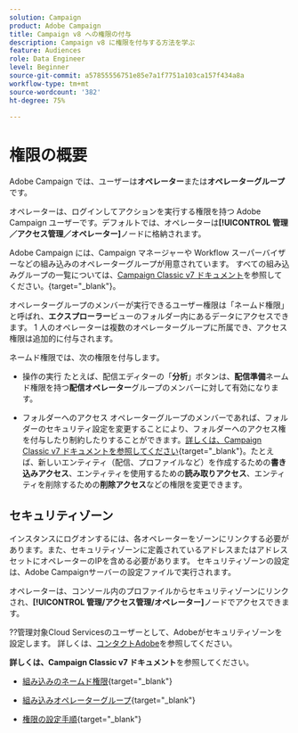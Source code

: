 ```yaml
---
solution: Campaign
product: Adobe Campaign
title: Campaign v8 への権限の付与
description: Campaign v8 に権限を付与する方法を学ぶ
feature: Audiences
role: Data Engineer
level: Beginner
source-git-commit: a57855556751e85e7a1f7751a103ca157f434a8a
workflow-type: tm+mt
source-wordcount: '382'
ht-degree: 75%

---
```


# 権限の概要

Adobe Campaign では、ユーザーは&#x200B;**オペレーター**&#x200B;または&#x200B;**オペレーターグループ**&#x200B;です。

オペレーターは、ログインしてアクションを実行する権限を持つ Adobe Campaign ユーザーです。デフォルトでは、オペレーターは&#x200B;**[!UICONTROL 管理／アクセス管理／オペレーター]**&#x200B;ノードに格納されます。

Adobe Campaign には、Campaign マネージャーや Workflow スーパーバイザーなどの組み込みのオペレーターグループが用意されています。 すべての組み込みグループの一覧については、[Campaign Classic v7 ドキュメント](https://experienceleague.adobe.com/docs/campaign-classic/using/getting-started/permissions/access-management-groups.html?lang=ja#default-groups)を参照してください。{target=&quot;_blank&quot;}。

オペレーターグループのメンバーが実行できるユーザー権限は「ネームド権限」と呼ばれ、**エクスプローラー**&#x200B;ビューのフォルダー内にあるデータにアクセスできます。 1 人のオペレーターは複数のオペレーターグループに所属でき、アクセス権限は追加的に付与されます。

ネームド権限では、次の権限を付与します。

* 操作の実行
たとえば、配信エディターの「**分析**」ボタンは、**配信準備**&#x200B;ネームド権限を持つ&#x200B;**配信オペレーター**&#x200B;グループのメンバーに対して有効になります。

* フォルダーへのアクセス
オペレーターグループのメンバーであれば、フォルダーのセキュリティ設定を変更することにより、フォルダーへのアクセス権を付与したり制約したりすることができます。[詳しくは、Campaign Classic v7 ドキュメントを参照してください](https://experienceleague.adobe.com/docs/campaign-classic/using/getting-started/permissions/access-management-folders.html?lang=ja#permissions-on-a-folder){target=&quot;_blank&quot;}。たとえば、新しいエンティティ（配信、プロファイルなど）を作成するための&#x200B;**書き込みアクセス**、エンティティを使用するための&#x200B;**読み取りアクセス**、エンティティを削除するための&#x200B;**削除アクセス**&#x200B;などの権限を変更できます。

## セキュリティゾーン

インスタンスにログオンするには、各オペレーターをゾーンにリンクする必要があります。また、セキュリティゾーンに定義されているアドレスまたはアドレスセットにオペレーターのIPを含める必要があります。 セキュリティゾーンの設定は、Adobe Campaignサーバーの設定ファイルで実行されます。

オペレーターは、コンソール内のプロファイルからセキュリティゾーンにリンクされ、**[!UICONTROL 管理/アクセス管理/オペレーター]**&#x200B;ノードでアクセスできます。

??管理対象Cloud Servicesのユーザーとして、Adobeがセキュリティゾーンを設定します。 詳しくは、[コンタクトAdobe](support.md#support)を参照してください。

**詳しくは、Campaign Classic v7 ドキュメント**&#x200B;を参照してください。

* [組み込みのネームド権限](https://experienceleague.adobe.com/docs/campaign-classic/using/getting-started/permissions/access-management-named-rights.html?lang=ja){target=&quot;_blank&quot;}

* [組み込みオペレーターグループ](https://experienceleague.adobe.com/docs/campaign-classic/using/getting-started/permissions/access-management-groups.html?lang=en#default-groups){target=&quot;_blank&quot;}

* [権限の設定手順](https://experienceleague.adobe.com/docs/campaign-classic/using/getting-started/permissions/access-management.html?lang=ja){target=&quot;_blank&quot;}
